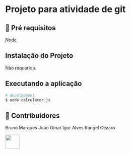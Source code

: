 # Projeto para atividade de git
 
## 🔐 Pré requisitos

<a href="https://nodejs.dev/">Node</a> &nbsp;

## Instalação do Projeto

Não requerida.

## Executando a aplicação

```bash
# development
$ node calculator.js
```

## 🤝 Contribuídores
Bruno Marques
João Omar
Igor Alves
Rangel Cezaro

<a href="https://github.com/angelogluz"><img src="https://github.com/angelogluz.png" width="45" height="45"></a> &nbsp;


